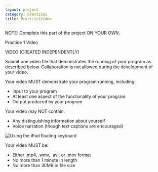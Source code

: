 ```yaml
---
layout: project
category: practice1
title: Practice1Video
---
```


NOTE: Complete this part of the project ON YOUR OWN.


Practice 1 Video

VIDEO (CREATED INDEPENDENTLY)

Submit one video file that demonstrates the running of your program as described below. Collaboration is not allowed during the development of your video.

Your video MUST demonstrate your program running, including:

*   Input to your program
*   At least one aspect of the functionality of your program
*   Output produced by your program

Your video may NOT contain:

*   Any distinguishing information about yourself
*   Voice narration (though text captions are encouraged)

![Using the iPad floating keyboard](/apcsp\practice\ipadFloatingKeyboard.gif)

Your video MUST be:

*   Either .mp4, .wmv, .avi, or .mov format
*   No more than 1 minute in length
*   No more than 30MB in file size
